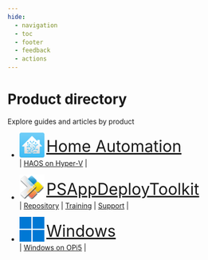 ```yaml
---
hide:
  - navigation
  - toc
  - footer
  - feedback
  - actions
---
```

# Product directory

Explore guides and articles by product

<div class="grid cards" markdown>
<!-- HTML Tutorial: https://www.tutorialspoint.com/html/index.htm -->
<!-- Logos: https://logos.fandom.com/ -->

- <img src="assets/logos/homeassistant.svg" alt="logo_homeassistant" width="50" /> <sup><sup><font size = "6">[Home Automation](homeautomation/index.md)</font></sup></sup>
<br>| [HAOS on Hyper-V](homeautomation/haos/install-haos-on-hyperv.md) |

- <img src="assets/logos/psadt.svg" alt="logo_psadt" width="50" /> <sup><sup><font size = "6">[PSAppDeployToolkit](psadt/index.md)</font></sup></sup>
<br>| [Repository](https://github.com/docs-thetechguy-com/repository/tree/main/psadt) | [Training](psadt/training.md) | [Support](psadt/support.md) |

- <img src="assets/logos/Windows_11.svg" alt="logo_windows" width="50" /> <sup><sup><font size = "6">[Windows](windows/index.md)</font></sup></sup>
<br>| [Windows on OPi5](windows/windows11-arm/windows11arm-on-opi5.md) |

</div>
